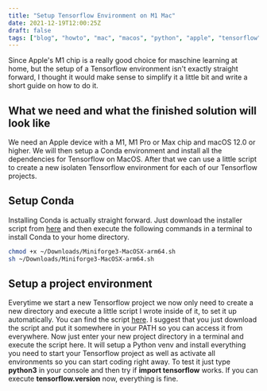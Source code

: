 ```yaml
---
title: "Setup Tensorflow Environment on M1 Mac"
date: 2021-12-19T12:00:25Z
draft: false
tags: ["blog", "howto", "mac", "macos", "python", "apple", "tensorflow", "ml", "maschine learning"]
---
```

Since Apple's M1 chip is a really good choice for maschine learning at home, but the setup of a Tensorflow environment isn't exactly straight forward, I thought it would make sense to simplify it a little bit and write a short guide on how to do it.

## What we need and what the finished solution will look like
We need an Apple device with a M1, M1 Pro or Max chip and macOS 12.0 or higher. We will then setup a Conda environment and install all the dependencies for Tensorflow on MacOS. After that we can use a little script to create a new isolaten Tensorflow environment for each of our Tensorflow projects.

## Setup Conda
Installing Conda is actually straight forward. Just download the installer script from [here](https://github.com/conda-forge/miniforge/releases/latest/download/Miniforge3-MacOSX-arm64.sh) and then execute the following commands in a terminal to install Conda to your home directory.
```bash
chmod +x ~/Downloads/Miniforge3-MacOSX-arm64.sh
sh ~/Downloads/Miniforge3-MacOSX-arm64.sh
```

## Setup a project environment
Everytime we start a new Tensorflow project we now only need to create a new directory and execute a little script I wrote inside of it, to set it up automatically. You can find the script [here](https://github.com/salendron/tensorflow_examples/blob/main/MacOS_M1_Tensorflow_Setup/setup_tensorflow_env.sh).
I suggest that you just download the script and put it somewhere in your PATH so you can access it from everywhere. Now just enter your new project directory in a terminal and execute the script here. It will setup a Python venv and install everything you need to start your Tensorflow project as well as activate all environments so you can start coding right away.
To test it just type **python3** in your console and then try if **import tensorflow** works. If you can execute **tensorflow.__version__** now, everything is fine.


